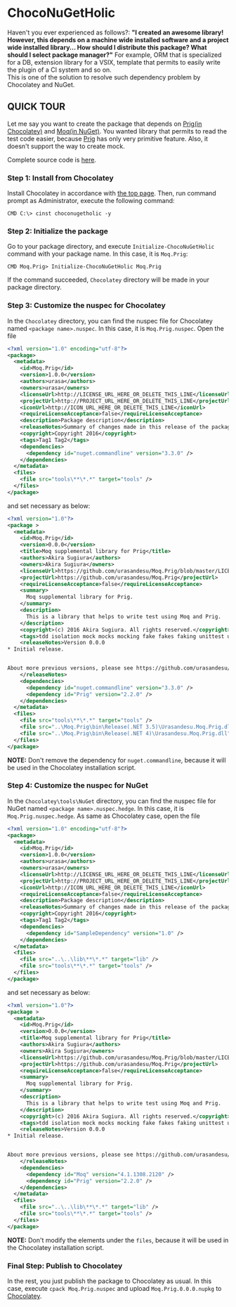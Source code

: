 # ChocoNuGetHolic
Haven't you ever experienced as follows?: **"I created an awesome library! However, this depends on a machine wide installed software and a project wide installed library... How should I distribute this package? What should I select package manager?"** For example, ORM that is specialized for a DB, extension library for a VSIX, template that permits to easily write the plugin of a CI system and so on.  
This is one of the solution to resolve such dependency problem by Chocolatey and NuGet.



## QUICK TOUR
Let me say you want to create the package that depends on [Prig(in Chocolatey)](https://chocolatey.org/packages/Prig) and [Moq(in NuGet)](https://www.nuget.org/packages/Moq/). You wanted library that permits to read the test code easier, because [Prig](https://github.com/urasandesu/Prig) has only very primitive feature. Also, it doesn't support the way to create mock.

Complete source code is [here](https://github.com/urasandesu/Moq.Prig).


### Step 1: Install from Chocolatey
Install Chocolatey in accordance with [the top page](https://chocolatey.org/). Then, run command prompt as Administrator, execute the following command: 
```dos
CMD C:\> cinst choconugetholic -y
```


### Step 2: Initialize the package
Go to your package directory, and execute `Initialize-ChocoNuGetHolic` command with your package name. In this case, it is `Moq.Prig`: 
```dos
CMD Moq.Prig> Initialize-ChocoNuGetHolic Moq.Prig
```

If the command succeeded, `Chocolatey` directory will be made in your package directory.


### Step 3: Customize the nuspec for Chocolatey
In the `Chocolatey` directory, you can find the nuspec file for Chocolatey named `<package name>.nuspec`. In this case, it is `Moq.Prig.nuspec`. Open the file 
```xml
<?xml version="1.0" encoding="utf-8"?>
<package>
  <metadata>
    <id>Moq.Prig</id>
    <version>1.0.0</version>
    <authors>urasa</authors>
    <owners>urasa</owners>
    <licenseUrl>http://LICENSE_URL_HERE_OR_DELETE_THIS_LINE</licenseUrl>
    <projectUrl>http://PROJECT_URL_HERE_OR_DELETE_THIS_LINE</projectUrl>
    <iconUrl>http://ICON_URL_HERE_OR_DELETE_THIS_LINE</iconUrl>
    <requireLicenseAcceptance>false</requireLicenseAcceptance>
    <description>Package description</description>
    <releaseNotes>Summary of changes made in this release of the package.</releaseNotes>
    <copyright>Copyright 2016</copyright>
    <tags>Tag1 Tag2</tags>
    <dependencies>
      <dependency id="nuget.commandline" version="3.3.0" />
    </dependencies>
  </metadata>
  <files>
    <file src="tools\**\*.*" target="tools" />
  </files>
</package>
```

and set necessary as below: 
```xml
<?xml version="1.0"?>
<package >
  <metadata>
    <id>Moq.Prig</id>
    <version>0.0.0</version>
    <title>Moq supplemental library for Prig</title>
    <authors>Akira Sugiura</authors>
    <owners>Akira Sugiura</owners>
    <licenseUrl>https://github.com/urasandesu/Moq.Prig/blob/master/LICENSE.md</licenseUrl>
    <projectUrl>https://github.com/urasandesu/Moq.Prig</projectUrl>
    <requireLicenseAcceptance>false</requireLicenseAcceptance>
    <summary>
      Moq supplemental library for Prig.
    </summary>
    <description>
      This is a library that helps to write test using Moq and Prig.
    </description>
    <copyright>(c) 2016 Akira Sugiura. All rights reserved.</copyright>
    <tags>tdd isolation mock mocks mocking fake fakes faking unittest unittesting</tags>
    <releaseNotes>Version 0.0.0
* Initial release.


About more previous versions, please see https://github.com/urasandesu/Moq.Prig/releases .
    </releaseNotes>
    <dependencies>
      <dependency id="nuget.commandline" version="3.3.0" />
      <dependency id="Prig" version="2.2.0" />
    </dependencies> 
  </metadata>
  <files>
    <file src="tools\**\*.*" target="tools" />
    <file src="..\Moq.Prig\bin\Release(.NET 3.5)\Urasandesu.Moq.Prig.dll" target="lib\net35" />
    <file src="..\Moq.Prig\bin\Release(.NET 4)\Urasandesu.Moq.Prig.dll" target="lib\net40" />
  </files>
</package>
```

**NOTE:** Don't remove the dependency for `nuget.commandline`, because it will be used in the Chocolatey installation script.


### Step 4: Customize the nuspec for NuGet
In the `Chocolatey\tools\NuGet` directory, you can find the nuspec file for NuGet named `<package name>.nuspec.hedge`. In this case, it is `Moq.Prig.nuspec.hedge`. As same as Chocolatey case, open the file 
```xml
<?xml version="1.0" encoding="utf-8"?>
<package>
  <metadata>
    <id>Moq.Prig</id>
    <version>1.0.0</version>
    <authors>urasa</authors>
    <owners>urasa</owners>
    <licenseUrl>http://LICENSE_URL_HERE_OR_DELETE_THIS_LINE</licenseUrl>
    <projectUrl>http://PROJECT_URL_HERE_OR_DELETE_THIS_LINE</projectUrl>
    <iconUrl>http://ICON_URL_HERE_OR_DELETE_THIS_LINE</iconUrl>
    <requireLicenseAcceptance>false</requireLicenseAcceptance>
    <description>Package description</description>
    <releaseNotes>Summary of changes made in this release of the package.</releaseNotes>
    <copyright>Copyright 2016</copyright>
    <tags>Tag1 Tag2</tags>
    <dependencies>
      <dependency id="SampleDependency" version="1.0" />
    </dependencies>
  </metadata>
  <files>
    <file src="..\..\lib\**\*.*" target="lib" />
    <file src="tools\**\*.*" target="tools" />
  </files>
</package>
```

and set necessary as below: 
```xml
<?xml version="1.0"?>
<package >
  <metadata>
    <id>Moq.Prig</id>
    <version>0.0.0</version>
    <title>Moq supplemental library for Prig</title>
    <authors>Akira Sugiura</authors>
    <owners>Akira Sugiura</owners>
    <licenseUrl>https://github.com/urasandesu/Moq.Prig/blob/master/LICENSE.md</licenseUrl>
    <projectUrl>https://github.com/urasandesu/Moq.Prig</projectUrl>
    <requireLicenseAcceptance>false</requireLicenseAcceptance>
    <summary>
      Moq supplemental library for Prig.
    </summary>
    <description>
      This is a library that helps to write test using Moq and Prig.
    </description>
    <copyright>(c) 2016 Akira Sugiura. All rights reserved.</copyright>
    <tags>tdd isolation mock mocks mocking fake fakes faking unittest unittesting</tags>
    <releaseNotes>Version 0.0.0
* Initial release.


About more previous versions, please see https://github.com/urasandesu/Moq.Prig/releases .
    </releaseNotes>
    <dependencies>
      <dependency id="Moq" version="4.1.1308.2120" />
      <dependency id="Prig" version="2.2.0" />
    </dependencies> 
  </metadata>
  <files>
    <file src="..\..\lib\**\*.*" target="lib" />
    <file src="tools\**\*.*" target="tools" />
  </files>
</package>
```

**NOTE:** Don't modify the elements under the `files`, because it will be used in the Chocolatey installation script.


### Final Step: Publish to Chocolatey
In the rest, you just publish the package to Chocolatey as usual. In this case, execute `cpack Moq.Prig.nuspec` and upload `Moq.Prig.0.0.0.nupkg` to [Chocolatey](https://chocolatey.org/packages/upload).




